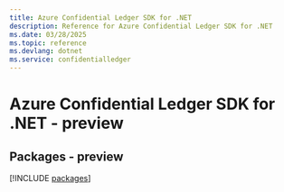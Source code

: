 ```yaml
---
title: Azure Confidential Ledger SDK for .NET
description: Reference for Azure Confidential Ledger SDK for .NET
ms.date: 03/28/2025
ms.topic: reference
ms.devlang: dotnet
ms.service: confidentialledger
---
```

# Azure Confidential Ledger SDK for .NET - preview
## Packages - preview
[!INCLUDE [packages](confidential-ledger-index.md)]